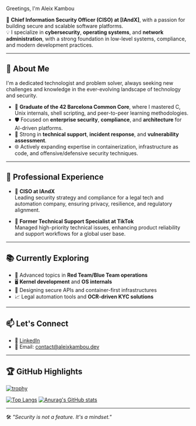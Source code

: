 Greetings, I'm Aleix Kambou

🔐 **Chief Information Security Officer (CISO) at [IAndX]**, with a passion for building secure and scalable software platforms.  
💡 I specialize in **cybersecurity**, **operating systems**, and **network administration**, with a strong foundation in low-level systems, compliance, and modern development practices.

---

## 🚀 About Me

I'm a dedicated technologist and problem solver, always seeking new challenges and knowledge in the ever-evolving landscape of technology and security.

- 🧠 **Graduate of the 42 Barcelona Common Core**, where I mastered C, Unix internals, shell scripting, and peer-to-peer learning methodologies.
- 🛡️ Focused on **enterprise security**, **compliance**, and **architecture** for AI-driven platforms.
- 🧰 Strong in **technical support**, **incident response**, and **vulnerability assessment**.
- 🌐 Actively expanding expertise in containerization, infrastructure as code, and offensive/defensive security techniques.

---

## 💼 Professional Experience

- 🏢 **CISO at IAndX**  
  Leading security strategy and compliance for a legal tech and automation company, ensuring privacy, resilience, and regulatory alignment.

- 🎯 **Former Technical Support Specialist at TikTok**  
  Managed high-priority technical issues, enhancing product reliability and support workflows for a global user base.

---

## 📚 Currently Exploring

- 🧩 Advanced topics in **Red Team/Blue Team operations**
- 🖥️ **Kernel development** and **OS internals**
- 🔐 Designing secure APIs and container-first infrastructures
- 📈 Legal automation tools and **OCR-driven KYC solutions**

---

## 📫 Let's Connect

- 🔗 [LinkedIn](https://www.linkedin.com/in/akambou/)
- 📧 Email: contact@aleixkambou.dev

---

## 🏆 GitHub Highlights

[![trophy](https://github-profile-trophy.vercel.app/?username=alkmb&theme=algolia&margin-w=15&margin-h=15)](https://github.com/ryo-ma/github-profile-trophy)

[![Top Langs](https://github-readme-stats.vercel.app/api/top-langs/?username=alkmb&layout=compact&theme=algolia)](https://github.com/anuraghazra/github-readme-stats)
[![Anurag's GitHub stats](https://github-readme-stats.vercel.app/api?username=alkmb&show_icons=true&theme=algolia)](https://github.com/anuraghazra/github-readme-stats)

---

🛠️ _"Security is not a feature. It's a mindset."_

